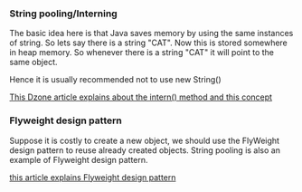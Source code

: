 ### String pooling/Interning

The basic idea here is that Java saves memory by using the same instances of string. So lets say there is a string "CAT". 
Now this is stored somewhere in heap memory. So whenever there is a string "CAT" it will point to the same object.

Hence it is usually recommended not to use new String()

[This Dzone article explains about the intern() method and this concept](https://dzone.com/articles/string-interning-what-why-and)


### Flyweight design pattern

Suppose it is costly to create a new object, we should use the FlyWeight design pattern to reuse already created objects. String pooling is also an example of Flyweight design pattern.

[this article explains Flyweight design pattern](https://www.journaldev.com/1562/flyweight-design-pattern-java)

